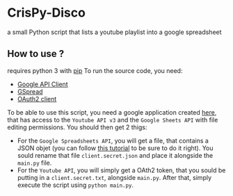 # CrisPy-Disco
a small Python script that lists a youtube playlist into a google spreadsheet

## How to use ?
requires python 3 with [pip](https://pypi.org/project/pip/)
To run the source code, you need:
*  [Google API Client](https://github.com/googleapis/google-api-python-client)
*  [GSpread](https://gspread.readthedocs.io/en/latest/)
*  [OAuth2 client](https://pypi.org/project/oauth2client/)

To be able to use this script, you need a google application created [here](https://console.developers.google.com/apis), that has access to the `Youtube API v3` and the `Google Sheets API` with file editing permissions. You should then get 2 thigs:
*  For the `Google Spreadsheets API`, you will get a file, that contains a JSON objet (you can follow [this tutorial](https://www.twilio.com/blog/2017/02/an-easy-way-to-read-and-write-to-a-google-spreadsheet-in-python.html) to be sure to do it right). You sould rename that file `client.secret.json` and place it alongside the `main.py` file.
*  For the `Youtube API`, you will simply get a OAth2 token, that you sould be putting in a `client.secret.txt`, alongside `main.py`.
After that, simply execute the script using `python main.py`.
